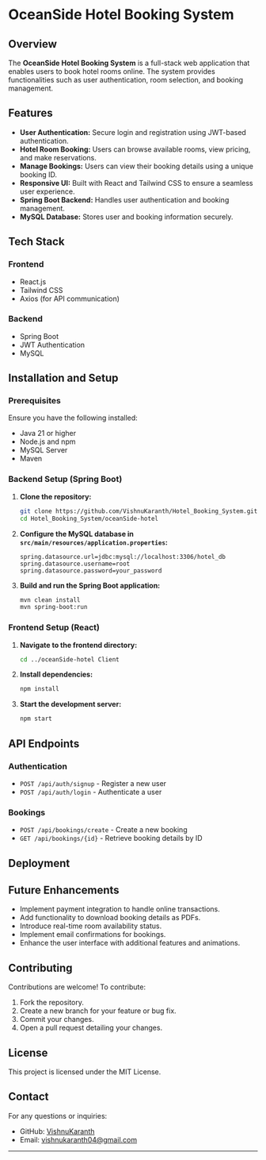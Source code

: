 # OceanSide Hotel Booking System

## Overview

The **OceanSide Hotel Booking System** is a full-stack web application that enables users to book hotel rooms online. The system provides functionalities such as user authentication, room selection, and booking management.

## Features

- **User Authentication:** Secure login and registration using JWT-based authentication.
- **Hotel Room Booking:** Users can browse available rooms, view pricing, and make reservations.
- **Manage Bookings:** Users can view their booking details using a unique booking ID.
- **Responsive UI:** Built with React and Tailwind CSS to ensure a seamless user experience.
- **Spring Boot Backend:** Handles user authentication and booking management.
- **MySQL Database:** Stores user and booking information securely.

## Tech Stack

### Frontend

- React.js
- Tailwind CSS
- Axios (for API communication)

### Backend

- Spring Boot
- JWT Authentication
- MySQL

## Installation and Setup

### Prerequisites

Ensure you have the following installed:

- Java 21 or higher
- Node.js and npm
- MySQL Server
- Maven

### Backend Setup (Spring Boot)

1. **Clone the repository:**
   ```bash
   git clone https://github.com/VishnuKaranth/Hotel_Booking_System.git
   cd Hotel_Booking_System/oceanSide-hotel
   ```

2. **Configure the MySQL database in `src/main/resources/application.properties`:**
   ```properties
   spring.datasource.url=jdbc:mysql://localhost:3306/hotel_db
   spring.datasource.username=root
   spring.datasource.password=your_password
   ```

3. **Build and run the Spring Boot application:**
   ```bash
   mvn clean install
   mvn spring-boot:run
   ```

### Frontend Setup (React)

1. **Navigate to the frontend directory:**
   ```bash
   cd ../oceanSide-hotel Client 
   ```

2. **Install dependencies:**
   ```bash
   npm install
   ```

3. **Start the development server:**
   ```bash
   npm start
   ```

## API Endpoints

### Authentication

- `POST /api/auth/signup` - Register a new user
- `POST /api/auth/login` - Authenticate a user

### Bookings

- `POST /api/bookings/create` - Create a new booking
- `GET /api/bookings/{id}` - Retrieve booking details by ID

## Deployment


## Future Enhancements

- Implement payment integration to handle online transactions.
- Add functionality to download booking details as PDFs.
- Introduce real-time room availability status.
- Implement email confirmations for bookings.
- Enhance the user interface with additional features and animations.

## Contributing

Contributions are welcome! To contribute:

1. Fork the repository.
2. Create a new branch for your feature or bug fix.
3. Commit your changes.
4. Open a pull request detailing your changes.

## License

This project is licensed under the MIT License.

## Contact

For any questions or inquiries:

- GitHub: [VishnuKaranth](https://github.com/VishnuKaranth)
- Email: [vishnukaranth04@gmail.com](mailto:vishnukaranth04@@gmail.com)

---

